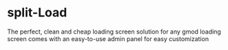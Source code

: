 # split-Load
The perfect, clean and cheap loading screen solution for any gmod loading screen comes with an easy-to-use admin panel for easy customization
